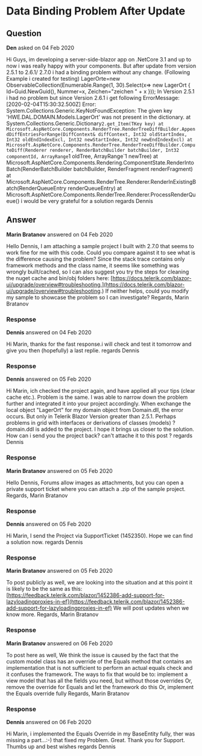 # Data Binding Problem After Update

## Question

**Den** asked on 04 Feb 2020

Hi Guys, im developing a server-side-blazor app on .NetCore 3.1 and up to now i was really happy with your components. But after update from version 2.5.1 to 2.6.1/ 2.7.0 i had a binding problem without any change. (Following Example i created for testing) <TelerikGrid Data="@LagerOrte"> <GridColumns> <GridColumn Field="@(nameof(LagerOrt.Nummer))" Title="Nr" Width="75px" /> <GridColumn Field="@(nameof(LagerOrt.Zeichen))" Title="Barcode" Width="150px" /> </GridColumns> </TelerikGrid> LagerOrte=new ObservableCollection<LagerOrt>(Enumerable.Range(1, 30).Select(x=> new LagerOrt { Id=Guid.NewGuid(), Nummer=x, Zeichen="zeichen " + x })); In Version 2.5.1 i had no problem but since Version 2.6.1 i get following ErrorMessage: [2020-02-04T15:30:32.500Z] Error: System.Collections.Generic.KeyNotFoundException: The given key 'HWE.DAL.DOMAIN.Models.LagerOrt' was not present in the dictionary. at System.Collections.Generic.Dictionary`2.get_Item(TKey key) at Microsoft.AspNetCore.Components.RenderTree.RenderTreeDiffBuilder.AppendDiffEntriesForRange(DiffContext& diffContext, Int32 oldStartIndex, Int32 oldEndIndexExcl, Int32 newStartIndex, Int32 newEndIndexExcl) at Microsoft.AspNetCore.Components.RenderTree.RenderTreeDiffBuilder.ComputeDiff(Renderer renderer, RenderBatchBuilder batchBuilder, Int32 componentId, ArrayRange`1 oldTree, ArrayRange`1 newTree) at Microsoft.AspNetCore.Components.Rendering.ComponentState.RenderIntoBatch(RenderBatchBuilder batchBuilder, RenderFragment renderFragment) at Microsoft.AspNetCore.Components.RenderTree.Renderer.RenderInExistingBatch(RenderQueueEntry renderQueueEntry) at Microsoft.AspNetCore.Components.RenderTree.Renderer.ProcessRenderQueue() i would be very grateful for a solution regards Dennis

## Answer

**Marin Bratanov** answered on 04 Feb 2020

Hello Dennis, I am attaching a sample project I built with 2.7.0 that seems to work fine for me with this code. Could you compare against it to see what is the difference causing the problem? Since the stack trace contains only framework methods and the class name, it seems like something was wrongly built/cached, so I can also suggest you try the steps for cleaning the nuget cache and bin/obj folders here: [https://docs.telerik.com/blazor-ui/upgrade/overview#troubleshooting.](https://docs.telerik.com/blazor-ui/upgrade/overview#troubleshooting.) If neither helps, could you modify my sample to showcase the problem so I can investigate? Regards, Marin Bratanov

### Response

**Dennis** answered on 04 Feb 2020

Hi Marin, thanks for the fast response.i will check and test it tomorrow and give you then (hopefully) a last replie. regards Dennis

### Response

**Dennis** answered on 05 Feb 2020

Hi Marin, ich checked the project again, and have applied all your tips (clear cache etc.). Problem is the same. I was able to narrow down the problem further and integrated it into your project accordingly. When exchange the local object "LagerOrt" for my domain object from Domain.dll, the error occurs. But only in Telerik Blazor Version greater than 2.5.1. Perhaps problems in grid with interfaces or derivations of classes (models) ? domain.ddl is added to the project. I hope it brings us closer to the solution. How can i send you the project back? can't attache it to this post ? regards Dennis

### Response

**Marin Bratanov** answered on 05 Feb 2020

Hello Dennis, Forums allow images as attachments, but you can open a private support ticket where you can attach a .zip of the sample project. Regards, Marin Bratanov

### Response

**Dennis** answered on 05 Feb 2020

Hi Marin, I send the Project via SupportTicket (1452350). Hope we can find a solution now. regards Dennis

### Response

**Marin Bratanov** answered on 05 Feb 2020

To post publicly as well, we are looking into the situation and at this point it is likely to be the same as this: [https://feedback.telerik.com/blazor/1452386-add-support-for-lazyloadingproxies-in-ef](https://feedback.telerik.com/blazor/1452386-add-support-for-lazyloadingproxies-in-ef) We will post updates when we know more. Regards, Marin Bratanov

### Response

**Marin Bratanov** answered on 06 Feb 2020

To post here as well, We think the issue is caused by the fact that the custom model class has an override of the Equals method that contains an implementation that is not sufficient to perform an actual equals check and it confuses the framework. The ways to fix that would be to: implement a view model that has all the fields you need, but without those overrides Or, remove the override for Equals and let the framework do this Or, implement the Equals override fully Regards, Marin Bratanov

### Response

**Dennis** answered on 06 Feb 2020

Hi Marin, i implemented the Equals Override in my BaseEntity fully, ther was missing a part...:-) that fixed my Problem. Great. Thank you for Support. Thumbs up and best wishes regards Dennis
